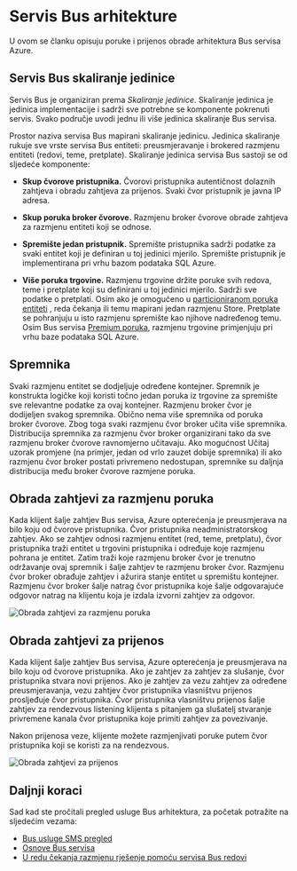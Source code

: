 <properties 
    pageTitle="Servis Bus arhitektura | Microsoft Azure"
    description="U članku se opisuje poruka i prijenos obrade arhitektura Bus servisa Azure."
    services="service-bus"
    documentationCenter="na"
    authors="sethmanheim"
    manager="timlt"
    editor="" />
<tags 
    ms.service="service-bus"
    ms.devlang="na"
    ms.topic="get-started-article"
    ms.tgt_pltfrm="na"
    ms.workload="na"
    ms.date="07/11/2016"
    ms.author="sethm" />

# <a name="service-bus-architecture"></a>Servis Bus arhitekture

U ovom se članku opisuju poruke i prijenos obrade arhitektura Bus servisa Azure.

## <a name="service-bus-scale-units"></a>Servis Bus skaliranje jedinice

Servis Bus je organiziran prema *Skaliranje jedinice*. Skaliranje jedinica je jedinica implementacije i sadrži sve potrebne se komponente pokrenuti servis. Svako područje uvodi jednu ili više jedinica skaliranje Bus servisa.

Prostor naziva servisa Bus mapirani skaliranje jedinicu. Jedinica skaliranje rukuje sve vrste servisa Bus entiteti: preusmjeravanje i brokered razmjenu entiteti (redovi, teme, pretplate). Skaliranje jedinica servisa Bus sastoji se od sljedeće komponente:

- **Skup čvorove pristupnika.** Čvorovi pristupnika autentičnost dolaznih zahtjeva i obradu zahtjeva za prijenos. Svaki čvor pristupnik je javna IP adresa.

- **Skup poruka broker čvorove.** Razmjenu broker čvorove obrade zahtjeva za razmjenu entiteti koji se odnose.

- **Spremište jedan pristupnik.** Spremište pristupnika sadrži podatke za svaki entitet koji je definiran u toj jedinici mjerilo. Spremište pristupnik je implementirana pri vrhu bazom podataka SQL Azure.

- **Više poruka trgovine.** Razmjenu trgovine držite poruke svih redova, teme i pretplate koji su definirani u toj jedinici mjerilo. Sadrži sve podatke o pretplati. Osim ako je omogućeno u [particioniranom poruka entiteti](service-bus-partitioning.md) , reda čekanja ili temu mapirani jedan razmjenu Store. Pretplate se pohranjuju u isto razmjenu spremište kao njihove nadređenog temu. Osim Bus servisa [Premium poruka](service-bus-premium-messaging.md), razmjenu trgovine primjenjuju pri vrhu baze podataka SQL Azure.

## <a name="containers"></a>Spremnika

Svaki razmjenu entitet se dodjeljuje određene kontejner. Spremnik je konstrukta logičke koji koristi točno jedan poruka iz trgovine za spremište sve relevantne podatke za ovaj kontejner. Razmjenu broker čvor je dodijeljen svakog spremnika. Obično nema više spremnika od poruka broker čvorove. Zbog toga svaki razmjenu čvor broker učita više spremnika. Distribucija spremnika za razmjenu čvor broker organizirani tako da sve razmjenu broker čvorove ravnomjerno učitavaju. Ako mogućnost Učitaj uzorak promjene (na primjer, jedan od vrlo zauzet dobije spremnika) ili ako razmjenu čvor broker postati privremeno nedostupan, spremnike su daljnja distribucija među broker čvorove razmjene poruka.

## <a name="processing-of-incoming-messaging-requests"></a>Obrada zahtjevi za razmjenu poruka

Kada klijent šalje zahtjev Bus servisa, Azure opterećenja je preusmjerava na bilo koju od čvorove pristupnika. Čvor pristupnika neadministratorskog zahtjev. Ako se zahtjev odnosi razmjenu entitet (red, teme, pretplatu), čvor pristupnika traži entitet u trgovini pristupnika i određuje koje razmjenu pohrana je entitet. Zatim traži koje razmjenu broker čvor je trenutno održavanje ovaj spremnik i šalje zahtjev te razmjenu broker čvor. Razmjenu čvor broker obrađuje zahtjev i ažurira stanje entitet u spremištu kontejner. Razmjenu čvor broker šalje natrag čvor pristupnika koje šalje odgovarajuće odgovor natrag na klijentu koja je izdala izvorni zahtjev za odgovor.

![Obrada zahtjevi za razmjenu poruka](./media/service-bus-architecture/IC690644.png)

## <a name="processing-of-incoming-relay-requests"></a>Obrada zahtjevi za prijenos

Kada klijent šalje zahtjev Bus servisa, Azure opterećenja je preusmjerava na bilo koju od čvorove pristupnika. Ako je zahtjev za zahtjev za slušanje, čvor pristupnika stvara novi prijenos. Ako je zahtjev za vezu zahtjev za određene preusmjeravanja, vezu zahtjev čvor pristupnika vlasništvu prijenos prosljeđuje čvor pristupnika. Čvor pristupnika vlasništvu prijenos šalje zahtjev za rendezvous listening klijenta s pitanjem ga slušatelj stvaranje privremene kanala čvor pristupnika koje primiti zahtjev za povezivanje.

Nakon prijenosa veze, klijente možete razmjenjivati poruke putem čvor pristupnika koji se koristi za na rendezvous.

![Obrada zahtjevi za prijenos](./media/service-bus-architecture/IC690645.png)

## <a name="next-steps"></a>Daljnji koraci

Sad kad ste pročitali pregled usluge Bus arhitektura, za početak potražite na sljedećim vezama:

- [Bus usluge SMS pregled](service-bus-messaging-overview.md)
- [Osnove Bus servisa](service-bus-fundamentals-hybrid-solutions.md)
- [U redu čekanja razmjenu rješenje pomoću servisa Bus redovi](service-bus-dotnet-multi-tier-app-using-service-bus-queues.md)
